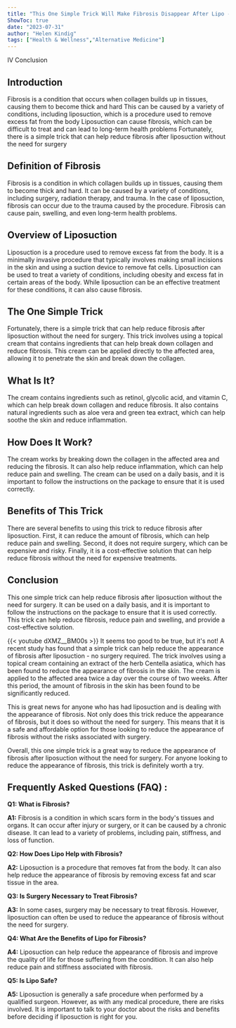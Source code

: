 ```yaml
---
title: "This One Simple Trick Will Make Fibrosis Disappear After Lipo - No Surgery Needed!"
ShowToc: true 
date: "2023-07-31"
author: "Helen Kindig" 
tags: ["Health & Wellness","Alternative Medicine"]
---
```

IV Conclusion

## Introduction

Fibrosis is a condition that occurs when collagen builds up in tissues, causing them to become thick and hard This can be caused by a variety of conditions, including liposuction, which is a procedure used to remove excess fat from the body Liposuction can cause fibrosis, which can be difficult to treat and can lead to long-term health problems Fortunately, there is a simple trick that can help reduce fibrosis after liposuction without the need for surgery

## Definition of Fibrosis

Fibrosis is a condition in which collagen builds up in tissues, causing them to become thick and hard. It can be caused by a variety of conditions, including surgery, radiation therapy, and trauma. In the case of liposuction, fibrosis can occur due to the trauma caused by the procedure. Fibrosis can cause pain, swelling, and even long-term health problems.

## Overview of Liposuction

Liposuction is a procedure used to remove excess fat from the body. It is a minimally invasive procedure that typically involves making small incisions in the skin and using a suction device to remove fat cells. Liposuction can be used to treat a variety of conditions, including obesity and excess fat in certain areas of the body. While liposuction can be an effective treatment for these conditions, it can also cause fibrosis.

## The One Simple Trick

Fortunately, there is a simple trick that can help reduce fibrosis after liposuction without the need for surgery. This trick involves using a topical cream that contains ingredients that can help break down collagen and reduce fibrosis. This cream can be applied directly to the affected area, allowing it to penetrate the skin and break down the collagen.

## What Is It?

The cream contains ingredients such as retinol, glycolic acid, and vitamin C, which can help break down collagen and reduce fibrosis. It also contains natural ingredients such as aloe vera and green tea extract, which can help soothe the skin and reduce inflammation.

## How Does It Work?

The cream works by breaking down the collagen in the affected area and reducing the fibrosis. It can also help reduce inflammation, which can help reduce pain and swelling. The cream can be used on a daily basis, and it is important to follow the instructions on the package to ensure that it is used correctly.

## Benefits of This Trick

There are several benefits to using this trick to reduce fibrosis after liposuction. First, it can reduce the amount of fibrosis, which can help reduce pain and swelling. Second, it does not require surgery, which can be expensive and risky. Finally, it is a cost-effective solution that can help reduce fibrosis without the need for expensive treatments.

## Conclusion

This one simple trick can help reduce fibrosis after liposuction without the need for surgery. It can be used on a daily basis, and it is important to follow the instructions on the package to ensure that it is used correctly. This trick can help reduce fibrosis, reduce pain and swelling, and provide a cost-effective solution.

{{< youtube dXMZ__BM00s >}} 
It seems too good to be true, but it's not! A recent study has found that a simple trick can help reduce the appearance of fibrosis after liposuction - no surgery required. The trick involves using a topical cream containing an extract of the herb Centella asiatica, which has been found to reduce the appearance of fibrosis in the skin. The cream is applied to the affected area twice a day over the course of two weeks. After this period, the amount of fibrosis in the skin has been found to be significantly reduced.

This is great news for anyone who has had liposuction and is dealing with the appearance of fibrosis. Not only does this trick reduce the appearance of fibrosis, but it does so without the need for surgery. This means that it is a safe and affordable option for those looking to reduce the appearance of fibrosis without the risks associated with surgery.

Overall, this one simple trick is a great way to reduce the appearance of fibrosis after liposuction without the need for surgery. For anyone looking to reduce the appearance of fibrosis, this trick is definitely worth a try.

## Frequently Asked Questions (FAQ) :
**Q1: What is Fibrosis?**

**A1:** Fibrosis is a condition in which scars form in the body's tissues and organs. It can occur after injury or surgery, or it can be caused by a chronic disease. It can lead to a variety of problems, including pain, stiffness, and loss of function.

**Q2: How Does Lipo Help with Fibrosis?**

**A2:** Liposuction is a procedure that removes fat from the body. It can also help reduce the appearance of fibrosis by removing excess fat and scar tissue in the area.

**Q3: Is Surgery Necessary to Treat Fibrosis?**

**A3:** In some cases, surgery may be necessary to treat fibrosis. However, liposuction can often be used to reduce the appearance of fibrosis without the need for surgery.

**Q4: What Are the Benefits of Lipo for Fibrosis?**

**A4:** Liposuction can help reduce the appearance of fibrosis and improve the quality of life for those suffering from the condition. It can also help reduce pain and stiffness associated with fibrosis.

**Q5: Is Lipo Safe?**

**A5:** Liposuction is generally a safe procedure when performed by a qualified surgeon. However, as with any medical procedure, there are risks involved. It is important to talk to your doctor about the risks and benefits before deciding if liposuction is right for you.



